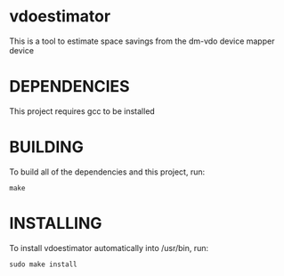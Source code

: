 # vdoestimator

This is a tool to estimate space savings from the dm-vdo device mapper
device

# DEPENDENCIES
This project requires gcc to be installed

# BUILDING
To build all of the dependencies and this project, run:
~~~
make
~~~

# INSTALLING
To install vdoestimator automatically into /usr/bin, run:
~~~
sudo make install
~~~

